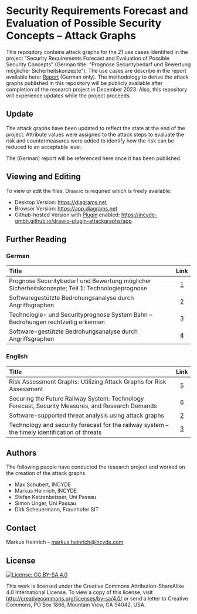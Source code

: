 # Security Requirements Forecast and Evaluation of Possible Security Concepts – Attack Graphs

This repository contains attack graphs for the 21 use cases identified in the project "Security Requirements Forecast and Evaluation of Possible Security Concepts" (German title: "Prognose Securitybedarf und Bewertung möglicher Sicherheitskonzepte").
The use cases are describe in the report available here: [Report] (German only).
The methodology to derive the attack graphs published in this repository will be publicly available after completion of the research project in December 2023.
Also, this repository will experience updates while the project proceeds.

## Update

The attack graphs have been updated to reflect the state at the end of the project.
Attribute values were assigned to the attack steps to evaluate the risk and countermeasures were added to identify how the risk can be reduced to an acceptable level.

The (German) report will be referenced here once it has been published.

## Viewing and Editing

To view or edit the files, Draw.io is required which is freely available:

- Desktop Version: https://diagrams.net
- Browser Version: https://app.diagrams.net
- Github-hosted Version with [Plugin] enabled: https://incyde-gmbh.github.io/drawio-plugin-attackgraphs/app

## Further Reading

### German

| Title                                                                                            | Link  |
| :----------------------------------------------------------------------------------------------- | :---: |
| Prognose Securitybedarf und Bewertung möglicher Sicherheitskonzepte; Teil 1: Technologieprognose | [1]   |
| Softwaregestützte Bedrohungsanalyse durch Angriffsgraphen                                        | [2]   |
| Technologie- und Securityprognose System Bahn – Bedrohungen rechtzeitig erkennen                 | [3]   |
| Software-gestützte Bedrohungsanalyse durch Angriffsgraphen                                       | [4]   |

### English

| Title                                                                                            | Link  |
| :----------------------------------------------------------------------------------------------- | :---: |
| Risk Assessment Graphs: Utilizing Attack Graphs for Risk Assessment                              | [5]   |
| Securing the Future Railway System: Technology Forecast, Security Measures, and Research Demands | [6]   |
| Software-supported threat analysis using attack graphs                                           | [2]   |
| Technology and security forecast for the railway system – the timely identification of threats   | [3]   |

## Authors

The following people have conducted the research project and worked on the creation of the attack graphs.

- Max Schubert, INCYDE
- Markus Heinrich, INCYDE
- Stefan Katzenbeisser, Uni Passau
- Simon Unger, Uni Passau
- Dirk Scheuermann, Fraunhofer SIT

## Contact

Markus Heinrich – markus.heinrich@incyde.com

## License

[![License: CC BY-SA 4.0](https://licensebuttons.net/l/by-sa/4.0/80x15.png)](https://creativecommons.org/licenses/by-sa/4.0/)

This work is licensed under the Creative Commons Attribution-ShareAlike 4.0 International License. To view a copy of this license, visit http://creativecommons.org/licenses/by-sa/4.0/ or send a letter to Creative Commons, PO Box 1866, Mountain View, CA 94042, USA.

[Report]: http://dx.doi.org/10.48755/dzsf.220008.06
[Plugin]: https://github.com/INCYDE-GmbH/drawio-plugin-attackgraphs

[1]: http://dx.doi.org/10.48755/dzsf.220008.06
[2]: https://www.0x25.net/publications/files/28_34_Heinrich.pdf
[3]: https://www.0x25.net/publications/files/096_103_Heinrich.pdf
[4]: https://doi.org/10.26083/tuprints-00022101
[5]: http://dx.doi.org/10.48550/arXiv.2307.14114
[6]: http://dx.doi.org/10.3390/vehicles5040069
